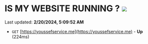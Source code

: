 # IS MY WEBSITE RUNNING ? [![](https://img.shields.io/static/v1?label=Sponsor&message=%E2%9D%A4&logo=GitHub&color=%23fe8e86)](https://github.com/sponsors/<username>)

Last updated: **2/20/2024, 5:09:52 AM**

- `GET` [https://youssefservice.me](https://youssefservice.me) - **Up** (224ms)
